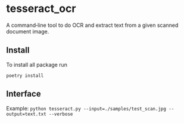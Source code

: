 # tesseract_ocr
A command‐line tool to do OCR and extract text from a given scanned document image.

## Install
To install all package run 

`poetry install`

## Interface
Example: 
`python tesseract.py --input=./samples/test_scan.jpg --output=text.txt --verbose`
